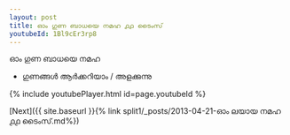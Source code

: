 ```yaml
---
layout: post
title: ഓം ഗുണ ബാധയെ നമഹ ൧൧ ടൈംസ്
youtubeId: 1Bl9cEr3rp8
---
```

 
 
 ഓം ഗുണ ബാധയെ നമഹ 
 
 -  ഗുണങ്ങൾ ആർക്കറിയാം / അളക്കുന്നു 
 
  
 
  
 
 
 
 
 
 


{% include youtubePlayer.html id=page.youtubeId %}
 
[Next]({{ site.baseurl }}{% link  split1/_posts/2013-04-21-ഓം ലയായ നമഹ ൧൧ ടൈംസ്.md%})
 
